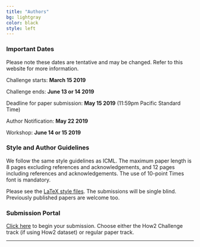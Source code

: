 ```yaml
---
title: "Authors"
bg: lightgray
color: black
style: left
---
```


### Important Dates

Please note these dates are tentative and may be changed.
Refer to this website for more information. 


Challenge starts: **March 15 2019**

Challenge ends: **June 13 or 14 2019**

Deadline for paper submission: **May 15 2019** (11:59pm Pacific Standard Time)

Author Notification: **May 22 2019** 

Workshop: **June 14 or 15 2019** 


### Style and Author Guidelines

We follow the same style guidelines as ICML. The maximum paper length is 8 pages excluding references and acknowledgements, and 12 pages including references and acknowledgements. The use of 10-point Times font is mandatory.

Please see the <a href="https://media.icml.cc/Conferences/ICML2019/Styles/icml2019_style.zip">LaTeX style files</a>. The submissions will be single blind. Previously published papers are welcome too.


### Submission Portal

<a href="https://easychair.org/conferences/?conf=th2">Click here</a> to begin your submission. Choose either the How2 Challenge track (if using How2 dataset) or regular paper track.


* * *
